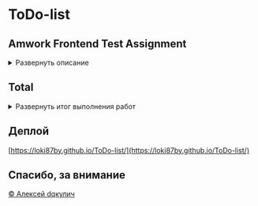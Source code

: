 # ToDo-list

## Amwork Frontend Test Assignment

<details>
<summary>Развернуть описание</summary>
Реализовать колонку с *задачами*

**Стек технологий:**

- React 18, **TypeScript**;
- Запросы — axios;
- Css — modules + **preprocessor**, SCSS, styled-components, less;
- Если понадобится state manager — использовать **MobX**;
- Для генерации данных — **faker.js** или аналогичные библиотеки;

**Техническое задание:**

1. Получить массив _todo_ — [https://isonplaceholder.typicode.com/todos](https://jsonplaceholder.typicode.com/todos)
2. Отрисовать колонку с todo по макету _Figma_ —

[https://www.figma.com/file/1QLIqDLCZ5SQW7nTL9qDEK/Untitled?type=design&node-id=0%3A3&mode=design&t=R7hRhmYbf7PGClFR-1](https://www.figma.com/file/1QLIqDLCZ5SQW7nTL9qDEK/Untitled?type=design&node-id=0%3A3&mode=design&t=R7hRhmYbf7PGClFR-1)

- Заголовок задачи — _todo.title_, состояние чекбокса — _todo.completed_;
- Заголовок задачи может занимать три строки, затем он должен уходить в _ellipsis_;
  ![example1](https://github.com/loki87by/ToDo-list/blob/main/md_files/example1.jpg?raw=true)
- Описание задачи генерировать рандомно при помощи _faker.js_ или аналогичных библиотек,
  оно также должно уходить в **эллипсис**, но занимать может только одну строку;
  ![example1](https://github.com/loki87by/ToDo-list/blob/main/md_files/example1.jpg?raw=true)
- **Тэги**, аналогично описанию, заполнить тестовыми данными, их всегда два —
  _фиолетовый_ и _серый_;
- **Даты** — рандомные, но должны отличаться, назвать их можно _startDate_ и _endDate_;
- **Аватарка пользователя** моковая (всегда одна и та же) и не зависит от _todo.userld_,
  ее можно вставить просто как _svg/png_
  (_png_ предпочтительнее во избежание проблем с _resolution_).

**А также:**

1. Колонка должна иметь фиксированную высоту и внутренний вертикальный **скролл**;
2. В заголовке колонки должно отображаться количество загруженных задач,
   кнопка «+» не функциональная;
3. Шрифты можно использовать **системные**, например:
   font-family: _-apple-system, ‘system-ui', 'BlinkMacSystemFont'’, "Segoe UI',
   'Noto Sans’, Helvetica, Arial, sans-serif, ‘Apple Color Emoji', ‘Segoe UI Emoji',
   'Segoe UI Symbol’, ‘Noto Color Emoj_.
4. Выполненное задание залить на _GitHub_, предоставить **ссылку** на репозиторий.

**Будет плюсом:**

- Использование Vite;
- Превью (деплой) на GitHub Pages или Vercel;
- Реализация **infinite scroll**, для этого в json placeholder есть параметр _\_page_.

</details>

## Total

<details>
<summary>Развернуть итог выполнения работ</summary>

- React 18 +
- TypeScript +
- Запросы — axios +
- Css — modules +
- preprocessor + (SCSS)
- state manager — MobX - (не вижу необходимости)
- faker.js +

**Техническое задание:**

1. Получить массив todo +
2. Отрисовать колонку с todo по макету Figma +

- Заголовок задачи — todo.title +
- состояние чекбокса — todo.completed +
  **В виду того, что данный проект предназначен для отслеживания/контроля**
  **деятельности третьих лиц (судя по отображению задач сразу всех пользователей),**
  **было принято решение сделать состояние чекбокса неизменным.**
- Заголовок задачи может занимать три строки, затем должен уходить в ellipsis ±
  **теоретически выполнено, но нет заголовков более трёх строк**
- Описание задачи генерировать рандомно при помощи faker.js +
- оно также должно уходить в эллипсис, но занимать может только одну строку +
- Тэги , заполнить тестовыми данными +
  **данные моковые, как в макете, т.к. нет конкретики в ТЗ**
- Даты рандомные, но должны отличаться, назвать их можно startDate и endDate +
- Аватарка моковая и не зависит от todo.userld, вставить как svg/png
  (png предпочтительнее) +
- Колонка должна иметь фиксированную высоту и внутренний вертикальный скролл +
- В заголовке колонки должно отображаться количество загруженных задач +
  **для удобства просмотра отображается количество для просматриваемой даты,**
  **т.е. динамическое по мере скролла списка**
- кнопка «+» не функциональная; +
- Шрифты можно использовать системные + (шрифты назначаются браузером)
- Выполненное задание залить на GitHub +
- предоставить ссылку на репозиторий +
  **Будет плюсом:**
- Использование Vite -
- Превью (деплой) на GitHub Pages +
- Реализация infinite scroll -
  **при таком небольшом объеме данных не вижу смысла,**
  **т.к. загрузка всего пакета данных занимает мгновения**

</details>

## Деплой

[https://loki87by.github.io/ToDo-list/](https://loki87by.github.io/ToDo-list/)

## Спасибо, за внимание

[© Алексей dqкулич](https://github.com/loki87by)
